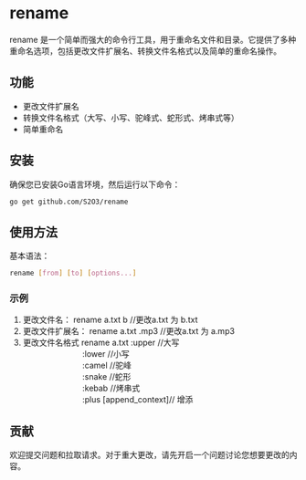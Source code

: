 # rename

rename 是一个简单而强大的命令行工具，用于重命名文件和目录。它提供了多种重命名选项，包括更改文件扩展名、转换文件名格式以及简单的重命名操作。

## 功能

- 更改文件扩展名
- 转换文件名格式（大写、小写、驼峰式、蛇形式、烤串式等）
- 简单重命名

## 安装

确保您已安装Go语言环境，然后运行以下命令：
```bash
go get github.com/S2O3/rename
```


## 使用方法

基本语法：
```bash
rename [from] [to] [options...]
```

### 示例

1. 更改文件名：
rename a.txt b //更改a.txt 为 b.txt
2. 更改文件扩展名：
rename a.txt .mp3 //更改a.txt 为 a.mp3
3. 更改文件名格式
rename a.txt :upper //大写  
**&emsp;** **&emsp;** **&emsp;** **&emsp;** **&emsp;** **&emsp;**:lower //小写  
**&emsp;** **&emsp;** **&emsp;** **&emsp;** **&emsp;** **&emsp;**:camel //驼峰  
**&emsp;** **&emsp;** **&emsp;** **&emsp;** **&emsp;** **&emsp;**:snake //蛇形  
**&emsp;** **&emsp;** **&emsp;** **&emsp;** **&emsp;** **&emsp;**:kebab //烤串式  
**&emsp;** **&emsp;** **&emsp;** **&emsp;** **&emsp;** **&emsp;**:plus [append_context]// 增添
## 贡献

欢迎提交问题和拉取请求。对于重大更改，请先开启一个问题讨论您想要更改的内容。









   

